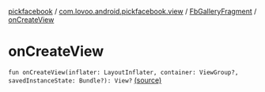 [pickfacebook](../../index.md) / [com.lovoo.android.pickfacebook.view](../index.md) / [FbGalleryFragment](index.md) / [onCreateView](./on-create-view.md)

# onCreateView

`fun onCreateView(inflater: LayoutInflater, container: ViewGroup?, savedInstanceState: Bundle?): View?` [(source)](https://github.com/lovoo/android-pickpic/blob/master/pickfacebook/src/main/kotlin/com/lovoo/android/pickfacebook/view/FbGalleryFragment.kt#L50)
